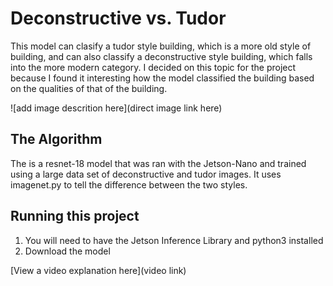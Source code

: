 # Deconstructive vs. Tudor

This model can clasify a tudor style building, which is a more old style of building, and can also classify a deconstructive style building, which falls into the more modern category. I decided on this topic for the project because I found it interesting how the model classified the building based on the qualities of that of the building.

![add image descrition here](direct image link here)

## The Algorithm

The is a resnet-18 model that was ran with the Jetson-Nano and trained using a large data set of deconstructive and tudor images. It uses imagenet.py to tell the difference between the two styles.

## Running this project

1. You will need to have the Jetson Inference Library and python3 installed
2. Download the model 

[View a video explanation here](video link)
